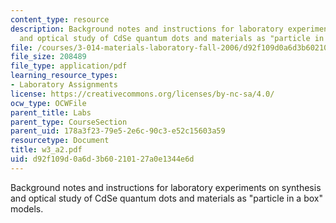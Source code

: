 ```yaml
---
content_type: resource
description: Background notes and instructions for laboratory experiments on synthesis
  and optical study of CdSe quantum dots and materials as "particle in a box" models.
file: /courses/3-014-materials-laboratory-fall-2006/d92f109d0a6d3b60210127a0e1344e6d_w3_a2.pdf
file_size: 208489
file_type: application/pdf
learning_resource_types:
- Laboratory Assignments
license: https://creativecommons.org/licenses/by-nc-sa/4.0/
ocw_type: OCWFile
parent_title: Labs
parent_type: CourseSection
parent_uid: 178a3f23-79e5-2e6c-90c3-e52c15603a59
resourcetype: Document
title: w3_a2.pdf
uid: d92f109d-0a6d-3b60-2101-27a0e1344e6d
---
```

Background notes and instructions for laboratory experiments on synthesis and optical study of CdSe quantum dots and materials as "particle in a box" models.